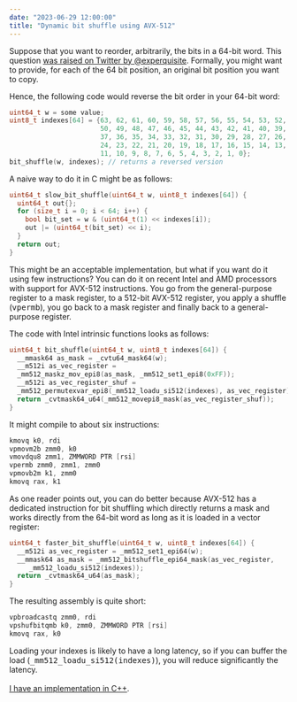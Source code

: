 ```yaml
---
date: "2023-06-29 12:00:00"
title: "Dynamic bit shuffle using AVX-512"
---
```




Suppose that you want to reorder, arbitrarily, the bits in a 64-bit word. This question [was raised on Twitter by @experquisite](https://twitter.com/experquisite/status/1674408604949004288?s=61&amp;t=IypqrYJfR6opCHxnJ-DUrQ). Formally, you might want to provide, for each of the 64 bit position, an original bit position you want to copy.

Hence, the following code would reverse the bit order in your 64-bit word:
```C
uint64_t w = some value;
uint8_t indexes[64] = {63, 62, 61, 60, 59, 58, 57, 56, 55, 54, 53, 52, 51,
                       50, 49, 48, 47, 46, 45, 44, 43, 42, 41, 40, 39, 38,
                       37, 36, 35, 34, 33, 32, 31, 30, 29, 28, 27, 26, 25,
                       24, 23, 22, 21, 20, 19, 18, 17, 16, 15, 14, 13, 12,
                       11, 10, 9, 8, 7, 6, 5, 4, 3, 2, 1, 0};
bit_shuffle(w, indexes); // returns a reversed version 
```


A naive way to do it in C might be as follows:
```C
uint64_t slow_bit_shuffle(uint64_t w, uint8_t indexes[64]) {
  uint64_t out{};
  for (size_t i = 0; i < 64; i++) {
    bool bit_set = w & (uint64_t(1) << indexes[i]);
    out |= (uint64_t(bit_set) << i);
  }
  return out;
}
```


This might be an acceptable implementation, but what if you want do it using few instructions? You can do it on recent Intel and AMD processors with support for AVX-512 instructions. You go from the general-purpose register to a mask register, to a 512-bit AVX-512 register, you apply a shuffle (<tt>vpermb</tt>), you go back to a mask register and finally back to a general-purpose register.

The code with Intel intrinsic functions looks as follows:
```C
uint64_t bit_shuffle(uint64_t w, uint8_t indexes[64]) {
  __mmask64 as_mask = _cvtu64_mask64(w);
  __m512i as_vec_register =
  _mm512_maskz_mov_epi8(as_mask, _mm512_set1_epi8(0xFF));
  __m512i as_vec_register_shuf =
  _mm512_permutexvar_epi8(_mm512_loadu_si512(indexes), as_vec_register);
  return _cvtmask64_u64(_mm512_movepi8_mask(as_vec_register_shuf));
}
```


It might compile to about six instructions:
```C
kmovq k0, rdi
vpmovm2b zmm0, k0
vmovdqu8 zmm1, ZMMWORD PTR [rsi]
vpermb zmm0, zmm1, zmm0
vpmovb2m k1, zmm0
kmovq rax, k1

```


As one reader points out, you can do better because AVX-512 has a dedicated instruction for bit shuffling which directly returns a mask and works directly from the 64-bit word as long as it is loaded in a vector register:
```C
uint64_t faster_bit_shuffle(uint64_t w, uint8_t indexes[64]) {
  __m512i as_vec_register = _mm512_set1_epi64(w);
  __mmask64 as_mask = _mm512_bitshuffle_epi64_mask(as_vec_register,
     _mm512_loadu_si512(indexes));
  return _cvtmask64_u64(as_mask);
}
```


The resulting assembly is quite short:<br/>

```C
vpbroadcastq zmm0, rdi
vpshufbitqmb k0, zmm0, ZMMWORD PTR [rsi]
kmovq rax, k0
```


Loading your indexes is likely to have a long latency, so if you can buffer the load (<tt>_mm512_loadu_si512(indexes)</tt>), you will reduce significantly the latency.<br/>
<br/>
[I have an implementation in C++](https://github.com/lemire/Code-used-on-Daniel-Lemire-s-blog/tree/master/2023/06/29).


